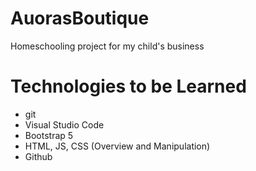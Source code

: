 # AuorasBoutique
Homeschooling project for my child's business

# Technologies to be Learned
- git
- Visual Studio Code
- Bootstrap 5
- HTML, JS, CSS (Overview and Manipulation)
- Github
